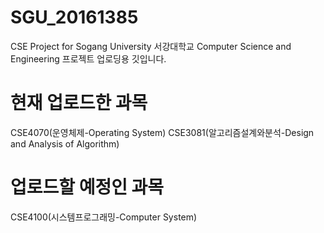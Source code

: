 # SGU_20161385
CSE Project for Sogang University
서강대학교 Computer Science and Engineering 프로젝트 업로딩용 깃입니다.

# 현재 업로드한 과목
CSE4070(운영체제-Operating System)
CSE3081(알고리즘설계와분석-Design and Analysis of Algorithm)

# 업로드할 예정인 과목
CSE4100(시스템프로그래밍-Computer System)
